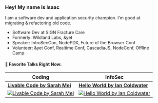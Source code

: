 ### Hey! My name is Isaac

I am a software dev and application security champion. I'm good at migrating & refactoring old code.

 - Software Dev at SIGN Fracture Care
 - Formerly: Wildland Labs, &yet
 - Speaker: IntroSecCon, NodePDX, Future of the Browser Conf
 - Volunteer: &yet Conf, Realtime Conf, CascadiaJS, NodeConf, Offline Camp

#### 🎥 Favorite Talks Right Now:

Coding | InfoSec
------ | -------
[**Livable Code by Sarah Mei**](https://www.youtube.com/watch?v=lI77oMKr5EY) | [**Hello World by Ian Coldwater**](https://youtu.be/rwFN-x57Nwo)
[![Livable Code by Sarah Mei](https://img.youtube.com/vi/lI77oMKr5EY/1.jpg)](https://www.youtube.com/watch?v=lI77oMKr5EY) | [![Hello World by Ian Coldwater](https://img.youtube.com/vi/rwFN-x57Nwo/1.jpg)](https://youtu.be/rwFN-x57Nwo)
